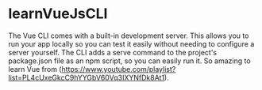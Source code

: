 # learnVueJsCLI
The Vue CLI comes with a built-in development server. This allows you to run your app locally so you can test it easily without needing to configure a server yourself. The CLI adds a serve command to the project's package.json file as an npm script, so you can easily run it.
So amazing to learn Vue from (https://www.youtube.com/playlist?list=PL4cUxeGkcC9hYYGbV60Vq3IXYNfDk8At1).
